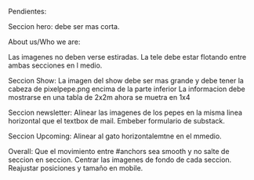 Pendientes: 

Seccion hero: debe ser mas corta. 

About us/Who we are: 

Las imagenes no deben verse estiradas. 
La tele debe estar flotando entre ambas secciones en l medio. 

Seccion Show:
La imagen del show debe ser mas grande y debe tener la cabeza de pixelpepe.png encima de la parte inferior
La informacion debe mostrarse en una tabla de 2x2m ahora se muetra en 1x4

Seccion newsletter:
Alinear las imagenes de los pepes en la misma linea horizontal que el textbox de mail.
Embeber formulario de substack. 

Seccion Upcoming: Alinear al gato horizontalemtne en el mmedio. 

Overall: 
Que el movimiento entre #anchors sea smooth y no salte de seccion en seccion. 
Centrar las imagenes de fondo de cada seccion.
Reajustar posiciones y tamaño en mobile. 
